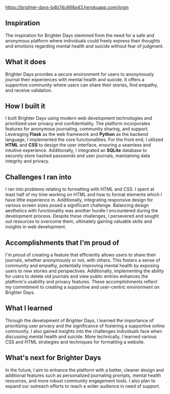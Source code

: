 https://brighter-days-b4b74c668a43.herokuapp.com/login
## Inspiration
The inspiration for Brighter Days stemmed from the need for a safe and anonymous platform where individuals could freely express their thoughts and emotions regarding mental health and suicide without fear of judgment.

## What it does
Brighter Days provides a secure environment for users to anonymously journal their experiences with mental health and suicide. It offers a supportive community where users can share their stories, find empathy, and receive validation.

## How I built it
I built Brighter Days using modern web development technologies and prioritized user privacy and confidentiality. The platform incorporates features for anonymous journaling, community sharing, and support. Leveraging **Flask** as the web framework and **Python** as the backend language, I implemented the core functionalities. For the front end, I utilized **HTML** and **CSS** to design the user interface, ensuring a seamless and intuitive experience. Additionally, I integrated an **SQLite** database to securely store hashed passwords and user journals, maintaining data integrity and privacy.

## Challenges I ran into
I ran into problems relating to formatting with HTML and CSS. I spent at least half of my time working on HTML and how to format elements which I have little experience in.  Additionally, integrating responsive design for various screen sizes posed a significant challenge. Balancing design aesthetics with functionality was another hurdle I encountered during the development process. Despite these challenges, I persevered and sought out resources to overcome them, ultimately gaining valuable skills and insights in web development.

## Accomplishments that I'm proud of
I'm proud of creating a feature that efficiently allows users to share their journals, whether anonymously or not, with others. This fosters a sense of community and empathy, potentially improving mental health by exposing users to new stories and perspectives. Additionally, implementing the ability for users to delete old journals and view public entries enhances the platform's usability and privacy features. These accomplishments reflect my commitment to creating a supportive and user-centric environment on Brighter Days.

## What I learned
Through the development of Brighter Days, I learned the importance of prioritizing user privacy and the significance of fostering a supportive online community. I also gained insights into the challenges individuals face when discussing mental health and suicide. More technically, I learned various CSS and HTML strategies and techniques for formatting a website.

## What's next for Brighter Days
In the future, I aim to enhance the platform with a better, cleaner design and additional features such as personalized journaling prompts, mental health resources, and more robust community engagement tools. I also plan to expand our outreach efforts to reach a wider audience in need of support.
